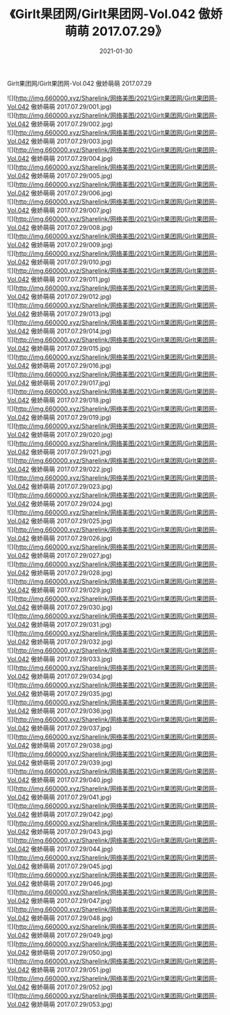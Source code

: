 ﻿---
layout: post
title:  《Girlt果团网/Girlt果团网-Vol.042 傲娇萌萌 2017.07.29》
date:   2021-01-30
img: http://img.660000.xyz/Sharelink/网络美图/2021/Girlt果团网/Girlt果团网-Vol.042 傲娇萌萌 2017.07.29/000.jpg
categories: [美女, 清纯, 唯美]
---

Girlt果团网/Girlt果团网-Vol.042 傲娇萌萌 2017.07.29

 ![](http://img.660000.xyz/Sharelink/网络美图/2021/Girlt果团网/Girlt果团网-Vol.042 傲娇萌萌 2017.07.29/001.jpg) <br>![](http://img.660000.xyz/Sharelink/网络美图/2021/Girlt果团网/Girlt果团网-Vol.042 傲娇萌萌 2017.07.29/002.jpg) <br>![](http://img.660000.xyz/Sharelink/网络美图/2021/Girlt果团网/Girlt果团网-Vol.042 傲娇萌萌 2017.07.29/003.jpg) <br>![](http://img.660000.xyz/Sharelink/网络美图/2021/Girlt果团网/Girlt果团网-Vol.042 傲娇萌萌 2017.07.29/004.jpg) <br>![](http://img.660000.xyz/Sharelink/网络美图/2021/Girlt果团网/Girlt果团网-Vol.042 傲娇萌萌 2017.07.29/005.jpg) <br>![](http://img.660000.xyz/Sharelink/网络美图/2021/Girlt果团网/Girlt果团网-Vol.042 傲娇萌萌 2017.07.29/006.jpg) <br>![](http://img.660000.xyz/Sharelink/网络美图/2021/Girlt果团网/Girlt果团网-Vol.042 傲娇萌萌 2017.07.29/007.jpg) <br>![](http://img.660000.xyz/Sharelink/网络美图/2021/Girlt果团网/Girlt果团网-Vol.042 傲娇萌萌 2017.07.29/008.jpg) <br>![](http://img.660000.xyz/Sharelink/网络美图/2021/Girlt果团网/Girlt果团网-Vol.042 傲娇萌萌 2017.07.29/009.jpg) <br>![](http://img.660000.xyz/Sharelink/网络美图/2021/Girlt果团网/Girlt果团网-Vol.042 傲娇萌萌 2017.07.29/010.jpg) <br>![](http://img.660000.xyz/Sharelink/网络美图/2021/Girlt果团网/Girlt果团网-Vol.042 傲娇萌萌 2017.07.29/011.jpg) <br>![](http://img.660000.xyz/Sharelink/网络美图/2021/Girlt果团网/Girlt果团网-Vol.042 傲娇萌萌 2017.07.29/012.jpg) <br>![](http://img.660000.xyz/Sharelink/网络美图/2021/Girlt果团网/Girlt果团网-Vol.042 傲娇萌萌 2017.07.29/013.jpg) <br>![](http://img.660000.xyz/Sharelink/网络美图/2021/Girlt果团网/Girlt果团网-Vol.042 傲娇萌萌 2017.07.29/014.jpg) <br>![](http://img.660000.xyz/Sharelink/网络美图/2021/Girlt果团网/Girlt果团网-Vol.042 傲娇萌萌 2017.07.29/015.jpg) <br>![](http://img.660000.xyz/Sharelink/网络美图/2021/Girlt果团网/Girlt果团网-Vol.042 傲娇萌萌 2017.07.29/016.jpg) <br>![](http://img.660000.xyz/Sharelink/网络美图/2021/Girlt果团网/Girlt果团网-Vol.042 傲娇萌萌 2017.07.29/017.jpg) <br>![](http://img.660000.xyz/Sharelink/网络美图/2021/Girlt果团网/Girlt果团网-Vol.042 傲娇萌萌 2017.07.29/018.jpg) <br>![](http://img.660000.xyz/Sharelink/网络美图/2021/Girlt果团网/Girlt果团网-Vol.042 傲娇萌萌 2017.07.29/019.jpg) <br>![](http://img.660000.xyz/Sharelink/网络美图/2021/Girlt果团网/Girlt果团网-Vol.042 傲娇萌萌 2017.07.29/020.jpg) <br>![](http://img.660000.xyz/Sharelink/网络美图/2021/Girlt果团网/Girlt果团网-Vol.042 傲娇萌萌 2017.07.29/021.jpg) <br>![](http://img.660000.xyz/Sharelink/网络美图/2021/Girlt果团网/Girlt果团网-Vol.042 傲娇萌萌 2017.07.29/022.jpg) <br>![](http://img.660000.xyz/Sharelink/网络美图/2021/Girlt果团网/Girlt果团网-Vol.042 傲娇萌萌 2017.07.29/023.jpg) <br>![](http://img.660000.xyz/Sharelink/网络美图/2021/Girlt果团网/Girlt果团网-Vol.042 傲娇萌萌 2017.07.29/024.jpg) <br>![](http://img.660000.xyz/Sharelink/网络美图/2021/Girlt果团网/Girlt果团网-Vol.042 傲娇萌萌 2017.07.29/025.jpg) <br>![](http://img.660000.xyz/Sharelink/网络美图/2021/Girlt果团网/Girlt果团网-Vol.042 傲娇萌萌 2017.07.29/026.jpg) <br>![](http://img.660000.xyz/Sharelink/网络美图/2021/Girlt果团网/Girlt果团网-Vol.042 傲娇萌萌 2017.07.29/027.jpg) <br>![](http://img.660000.xyz/Sharelink/网络美图/2021/Girlt果团网/Girlt果团网-Vol.042 傲娇萌萌 2017.07.29/028.jpg) <br>![](http://img.660000.xyz/Sharelink/网络美图/2021/Girlt果团网/Girlt果团网-Vol.042 傲娇萌萌 2017.07.29/029.jpg) <br>![](http://img.660000.xyz/Sharelink/网络美图/2021/Girlt果团网/Girlt果团网-Vol.042 傲娇萌萌 2017.07.29/030.jpg) <br>![](http://img.660000.xyz/Sharelink/网络美图/2021/Girlt果团网/Girlt果团网-Vol.042 傲娇萌萌 2017.07.29/031.jpg) <br>![](http://img.660000.xyz/Sharelink/网络美图/2021/Girlt果团网/Girlt果团网-Vol.042 傲娇萌萌 2017.07.29/032.jpg) <br>![](http://img.660000.xyz/Sharelink/网络美图/2021/Girlt果团网/Girlt果团网-Vol.042 傲娇萌萌 2017.07.29/033.jpg) <br>![](http://img.660000.xyz/Sharelink/网络美图/2021/Girlt果团网/Girlt果团网-Vol.042 傲娇萌萌 2017.07.29/034.jpg) <br>![](http://img.660000.xyz/Sharelink/网络美图/2021/Girlt果团网/Girlt果团网-Vol.042 傲娇萌萌 2017.07.29/035.jpg) <br>![](http://img.660000.xyz/Sharelink/网络美图/2021/Girlt果团网/Girlt果团网-Vol.042 傲娇萌萌 2017.07.29/036.jpg) <br>![](http://img.660000.xyz/Sharelink/网络美图/2021/Girlt果团网/Girlt果团网-Vol.042 傲娇萌萌 2017.07.29/037.jpg) <br>![](http://img.660000.xyz/Sharelink/网络美图/2021/Girlt果团网/Girlt果团网-Vol.042 傲娇萌萌 2017.07.29/038.jpg) <br>![](http://img.660000.xyz/Sharelink/网络美图/2021/Girlt果团网/Girlt果团网-Vol.042 傲娇萌萌 2017.07.29/039.jpg) <br>![](http://img.660000.xyz/Sharelink/网络美图/2021/Girlt果团网/Girlt果团网-Vol.042 傲娇萌萌 2017.07.29/040.jpg) <br>![](http://img.660000.xyz/Sharelink/网络美图/2021/Girlt果团网/Girlt果团网-Vol.042 傲娇萌萌 2017.07.29/041.jpg) <br>![](http://img.660000.xyz/Sharelink/网络美图/2021/Girlt果团网/Girlt果团网-Vol.042 傲娇萌萌 2017.07.29/042.jpg) <br>![](http://img.660000.xyz/Sharelink/网络美图/2021/Girlt果团网/Girlt果团网-Vol.042 傲娇萌萌 2017.07.29/043.jpg) <br>![](http://img.660000.xyz/Sharelink/网络美图/2021/Girlt果团网/Girlt果团网-Vol.042 傲娇萌萌 2017.07.29/044.jpg) <br>![](http://img.660000.xyz/Sharelink/网络美图/2021/Girlt果团网/Girlt果团网-Vol.042 傲娇萌萌 2017.07.29/045.jpg) <br>![](http://img.660000.xyz/Sharelink/网络美图/2021/Girlt果团网/Girlt果团网-Vol.042 傲娇萌萌 2017.07.29/046.jpg) <br>![](http://img.660000.xyz/Sharelink/网络美图/2021/Girlt果团网/Girlt果团网-Vol.042 傲娇萌萌 2017.07.29/047.jpg) <br>![](http://img.660000.xyz/Sharelink/网络美图/2021/Girlt果团网/Girlt果团网-Vol.042 傲娇萌萌 2017.07.29/048.jpg) <br>![](http://img.660000.xyz/Sharelink/网络美图/2021/Girlt果团网/Girlt果团网-Vol.042 傲娇萌萌 2017.07.29/049.jpg) <br>![](http://img.660000.xyz/Sharelink/网络美图/2021/Girlt果团网/Girlt果团网-Vol.042 傲娇萌萌 2017.07.29/050.jpg) <br>![](http://img.660000.xyz/Sharelink/网络美图/2021/Girlt果团网/Girlt果团网-Vol.042 傲娇萌萌 2017.07.29/051.jpg) <br>![](http://img.660000.xyz/Sharelink/网络美图/2021/Girlt果团网/Girlt果团网-Vol.042 傲娇萌萌 2017.07.29/052.jpg) <br>![](http://img.660000.xyz/Sharelink/网络美图/2021/Girlt果团网/Girlt果团网-Vol.042 傲娇萌萌 2017.07.29/053.jpg) <br>